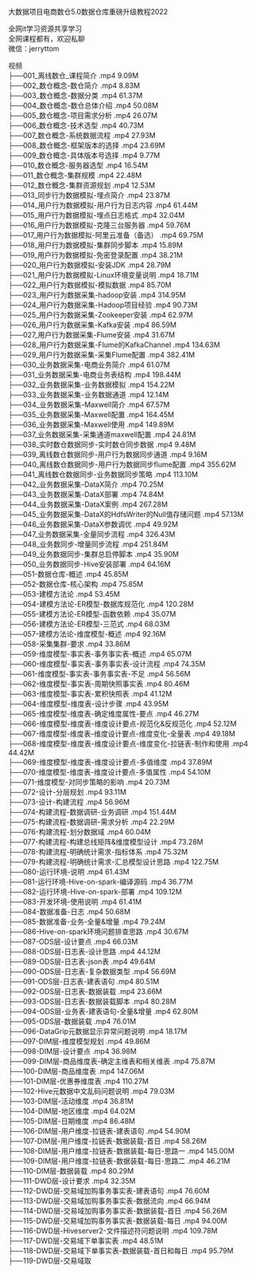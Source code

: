 大数据项目电商数仓5.0数据仓库重磅升级教程2022

全网it学习资源共享学习<br>全网课程都有，欢迎私聊<br>微信：jerryttom<br>

视频<br> ├──001_离线数仓_课程简介 .mp4 9.09M<br> ├──002_数仓概念-数仓简介 .mp4 8.83M<br> ├──003_数仓概念-数据分类 .mp4 61.37M<br> ├──004_数仓概念-数仓总体介绍 .mp4 50.08M<br> ├──005_数仓概念-项目需求分析 .mp4 26.07M<br> ├──006_数仓概念-技术选型 .mp4 40.73M<br> ├──007_数仓概念-系统数据流程 .mp4 27.93M<br> ├──008_数仓概念-框架版本的选择 .mp4 23.69M<br> ├──009_数仓概念-具体版本号选择 .mp4 9.77M<br> ├──010_数仓概念-服务器选型 .mp4 16.54M<br> ├──011_数仓概念-集群规模 .mp4 22.48M<br> ├──012_数仓概念-集群资源规划 .mp4 12.53M<br> ├──013_同步行为数据模拟-埋点简介 .mp4 23.87M<br> ├──014_用户行为数据模拟-用户行为日志内容 .mp4 61.44M<br> ├──015_用户行为数据模拟-埋点日志格式 .mp4 32.04M<br> ├──016_用户行为数据模拟-克隆三台服务器 .mp4 59.76M<br> ├──017_用户行为数据模拟-阿里云准备（备选） .mp4 69.75M<br> ├──018_用户行为数据模拟-集群同步脚本 .mp4 15.89M<br> ├──019_用户行为数据模拟-免密登录配置 .mp4 38.21M<br> ├──020_用户行为数据模拟-安装JDK .mp4 28.79M<br> ├──021_用户行为数据模拟-Linux环境变量说明 .mp4 18.71M<br> ├──022_用户行为数据模拟-模拟数据 .mp4 85.70M<br> ├──023_用户行为数据采集-hadoop安装 .mp4 314.95M<br> ├──024_用户行为数据采集-Hadoop项目经验 .mp4 90.73M<br> ├──025_用户行为数据采集-Zookeeper安装 .mp4 62.97M<br> ├──026_用户行为数据采集-Kafka安装 .mp4 86.59M<br> ├──027_用户行为数据采集-Flume安装 .mp4 31.67M<br> ├──028_用户行为数据采集-Flume的KafkaChannel .mp4 134.63M<br> ├──029_用户行为数据采集-采集Flume配置 .mp4 382.41M<br> ├──030_业务数据采集-电商业务简介 .mp4 61.07M<br> ├──031_业务数据采集-电商业务表结构 .mp4 198.44M<br> ├──032_业务数据采集-业务数据模拟 .mp4 154.22M<br> ├──033_业务数据采集-业务数据通道 .mp4 12.14M<br> ├──034_业务数据采集-Maxwell简介 .mp4 67.57M<br> ├──035_业务数据采集-Maxwell配置 .mp4 164.45M<br> ├──036_业务数据采集-Maxwell使用 .mp4 149.89M<br> ├──037_业务数据采集-采集通道maxwell配置 .mp4 24.81M<br> ├──038_实时数仓数据同步-实时数仓同步数据 .mp4 9.48M<br> ├──039_离线数仓数据同步-用户行为数据同步通道 .mp4 9.16M<br> ├──040_离线数仓数据同步-用户行为数据同步flume配置 .mp4 355.62M<br> ├──041_离线数仓数据同步-业务数据同步策略 .mp4 113.10M<br> ├──042_业务数据采集-DataX简介 .mp4 70.25M<br> ├──043_业务数据采集-DataX部署 .mp4 74.84M<br> ├──044_业务数据采集-DataX案例 .mp4 267.28M<br> ├──045_业务数据采集-DataX的HdfsWriter的Null值存储问题 .mp4 57.13M<br> ├──046_业务数据采集-DataX参数调优 .mp4 49.92M<br> ├──047_业务数据采集-全量同步流程 .mp4 326.43M<br> ├──048_业务数同步-增量同步流程 .mp4 251.84M<br> ├──049_业务数据同步-集群总启停脚本 .mp4 35.90M<br> ├──050_业务数据同步-Hive安装部署 .mp4 64.16M<br> ├──051-数据仓库-概述 .mp4 45.85M<br> ├──052-数据仓库-核心架构 .mp4 75.85M<br> ├──053-建模方法论 .mp4 53.45M<br> ├──054-建模方法论-ER模型-数据库规范化 .mp4 120.28M<br> ├──055-建模方法论-ER模型-函数依赖 .mp4 35.07M<br> ├──056-建模方法论-ER模型-三范式 .mp4 68.03M<br> ├──057-建模方法论-维度模型-概述 .mp4 92.16M<br> ├──058-采集集群-要求 .mp4 33.86M<br> ├──059-维度模型-事实表-事务事实表-概述 .mp4 65.07M<br> ├──060-维度模型-事实表-事务事实表-设计流程 .mp4 74.35M<br> ├──061-维度模型-事实表-事务事实表-不足 .mp4 56.56M<br> ├──062-维度模型-事实表-周期快照事实表 .mp4 80.46M<br> ├──063-维度模型-事实表-累积快照表 .mp4 41.12M<br> ├──064-维度模型-维度表-设计步骤 .mp4 43.95M<br> ├──065-维度模型-维度表-确定维度属性-要点 .mp4 46.27M<br> ├──066-维度模型-维度表-维度设计要点-规范化&amp;反规范化 .mp4 52.12M<br> ├──067-维度模型-维度表-维度设计要点-维度变化-全量表 .mp4 49.18M<br> ├──068-维度模型-维度表-维度设计要点-维度变化-拉链表-制作和使用 .mp4 44.42M<br> ├──069-维度模型-维度表-维度设计要点-多值维度 .mp4 37.89M<br> ├──070-维度模型-维度表-维度设计要点-多值属性 .mp4 54.10M<br> ├──071-维度模型-对同步策略的影响 .mp4 20.73M<br> ├──072-设计-分层规划 .mp4 93.11M<br> ├──073-设计-构建流程 .mp4 56.96M<br> ├──074-构建流程-数据调研-业务调研 .mp4 151.44M<br> ├──075-构建流程-数据调研-需求分析 .mp4 22.29M<br> ├──076-构建流程-划分数据域 .mp4 60.04M<br> ├──077-构建流程-构建总线矩阵&amp;维度模型设计 .mp4 73.28M<br> ├──078-构建流程-明确统计需求-指标体系 .mp4 75.32M<br> ├──079-构建流程-明确统计需求-汇总模型设计思路 .mp4 122.75M<br> ├──080-运行环境-说明 .mp4 61.43M<br> ├──081-运行环境-Hive-on-spark-编译源码 .mp4 36.77M<br> ├──082-运行环境-Hive-on-spark-部署 .mp4 109.12M<br> ├──083-开发环境-使用说明 .mp4 61.41M<br> ├──084-数据准备-日志 .mp4 50.68M<br> ├──085-数据准备-业务-全量&amp;增量 .mp4 79.24M<br> ├──086-Hive-on-spark环境问题排查思路 .mp4 30.67M<br> ├──087-ODS层-设计要点 .mp4 66.03M<br> ├──088-ODS层-日志表-设计思路 .mp4 44.12M<br> ├──089-ODS层-日志表-json表 .mp4 49.64M<br> ├──090-ODS层-日志表-复杂数据类型 .mp4 56.69M<br> ├──091-ODS层-日志表-建表语句 .mp4 80.51M<br> ├──092-ODS层-日志表-数据装载 .mp4 23.66M<br> ├──093-ODS层-日志表-数据装载脚本 .mp4 80.28M<br> ├──094-ODS层-业务表-建表语句-全量&amp;增量 .mp4 62.80M<br> ├──095-ODS层-数据装载 .mp4 76.01M<br> ├──096-DataGrip元数据显示异常问题说明 .mp4 18.17M<br> ├──097-DIM层-维度模型规划 .mp4 49.86M<br> ├──098-DIM层-设计要点 .mp4 36.98M<br> ├──099-DIM层-商品维度表-确定主维表和相关维表 .mp4 75.87M<br> ├──100-DIM层-商品维度表 .mp4 147.06M<br> ├──101-DIM层-优惠券维度表 .mp4 110.27M<br> ├──102-Hive元数据中文乱码问题说明 .mp4 79.03M<br> ├──103-DIM层-活动维度 .mp4 36.81M<br> ├──104-DIM层-地区维度 .mp4 64.02M<br> ├──105-DIM层-日期维度 .mp4 86.48M<br> ├──106-DIM层-用户维度-拉链表-建表语句 .mp4 54.90M<br> ├──107-DIM层-用户维度-拉链表-数据装载-首日 .mp4 58.26M<br> ├──108-DIM层-用户维度-拉链表-数据装载-每日-思路一 .mp4 145.00M<br> ├──109-DIM层-用户维度-拉链表-数据装载-每日-思路二 .mp4 46.21M<br> ├──110-DIM层-数据装载 .mp4 80.29M<br> ├──111-DWD层-设计要求 .mp4 32.35M<br> ├──112-DWD层-交易域加购事务事实表-建表语句 .mp4 76.60M<br> ├──113-DWD层-交易域加购事务事实表-数据流向 .mp4 66.94M<br> ├──114-DWD层-交易域加购事务事实表-数据装载-首日 .mp4 56.26M<br> ├──115-DWD层-交易域加购事务事实表-数据装载-每日 .mp4 94.00M<br> ├──116-DWD层-Hiveserver2-文件描述符问题说明 .mp4 109.78M<br> ├──117-DWD层-交易域下单事实表 .mp4 48.51M<br> ├──118-DWD层-交易域下单事实表-数据装载-首日和每日 .mp4 95.79M<br> ├──119-DWD层-交易域取